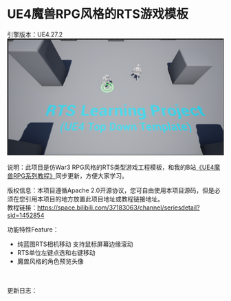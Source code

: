 # UE4魔兽RPG风格的RTS游戏模板  
引擎版本：UE4.27.2  
![Image](https://github.com/sitonmoon/RTSTemplate/blob/main/preview.png)  

说明：此项目是仿War3 RPG风格的RTS类型游戏工程模板，和我的B站[《UE4魔兽RPG系列教程》](https://space.bilibili.com/37183063/channel/seriesdetail?sid=1452854)同步更新，方便大家学习。  

版权信息：本项目遵循Apache 2.0开源协议，您可自由使用本项目源码，但是必须在您引用本项目的地方放置此项目地址或教程链接地址。  
教程链接：https://space.bilibili.com/37183063/channel/seriesdetail?sid=1452854  

功能特性Feature：  
* 纯蓝图RTS相机移动 支持鼠标屏幕边缘滚动  
* RTS单位左键点选和右键移动
* 魔兽风格的角色预览头像

 
<br><br>
更新日志：
